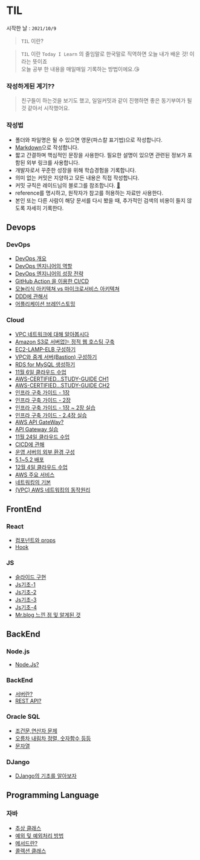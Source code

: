 # TIL

시작한 날 : `2021/10/9`

> `TIL` 이란?<br/>

> `TIL` 이란 `Today I Learn` 의 줄임말로 한국말로 직역하면 오늘 내가 배운 것! 이라는 뜻이죠<br>
오늘 공부 한 내용을 매일매일 기록하는 방법이에요.😘

### 작성하게된 계기??

> 친구들이 하는것을 보기도 했고, 일일커밋과 같이 진행하면 좋은 동기부여가 될 것 같아서 시작했어요. 

### 작성법
- 폴더와 파일명은 될 수 있으면 영문(파스칼 표기법)으로 작성합니다.
- [Markdown](https://gist.github.com/ihoneymon/652be052a0727ad59601)으로 작성합니다.
- 짧고 간결하며 핵심적인 문장을 사용한다. 필요한 설명이 있으면 관련된 정보가 포함된 외부 링크를 사용합니다.
- 개발자로서 꾸준한 성장을 위해 학습경험을 기록합니다.
- 의미 없는 커밋은 지양하고 모든 내용은 직접 작성합니다.
- 커밋 규칙은 레이드님의 블로그를 참조합니다. [📖](https://blog.ull.im/engineering/2019/03/10/logs-on-git.html)
- reference를 명시하고, 원작자가 참고를 허용하는 자료만 사용한다.
- 본인 또는 다른 사람이 해당 문서를 다시 봤을 때, 추가적인 검색의 비용이 들지 않도록 자세히 기록한다.

## Devops
### DevOps
- <a href = "https://github.com/NohGaSeong/TIL/blob/main/DevOps/DevOps%20%EA%B0%9C%EC%9A%94.md">DevOps 개요</a>
- <a href = "https://github.com/NohGaSeong/TIL/blob/main/DevOps/DevOps%20%EC%97%94%EC%A7%80%EB%8B%88%EC%96%B4%EC%9D%98%20%EC%97%AD%ED%95%A0.md">DevOps 엔지니어의 역할</a>
- <a href = "https://github.com/NohGaSeong/TIL/blob/main/DevOps/DevOps%20%EC%97%94%EC%A7%80%EB%8B%88%EC%96%B4%20%EC%84%B1%EC%9E%A5%20%EC%A0%84%EB%9E%B5.md">DevOps 엔지니어의 성장 전략</a>
- <a href = "https://github.com/NohGaSeong/TIL/blob/main/DevOps/GitHub%20Action%20%EC%9D%84%20%EC%9D%B4%EC%9A%A9%ED%95%9C%20CICD.md">GitHub Action 을 이용한 CI/CD</a>
- <a href = "https://github.com/NohGaSeong/TIL/blob/main/DevOps/%EB%AA%A8%EB%86%80%EB%A6%AC%EC%8B%9D%2C%EB%A7%88%EC%9D%B4%ED%81%AC%EB%A1%9C%EC%84%9C%EB%B9%84%EC%8A%A4%20%EC%95%84%ED%82%A4%ED%85%8D%EC%B3%90.md">모놀리식 아키텍쳐 vs 마이크로서비스 아키텍쳐</a>
- <a href= "https://github.com/NohGaSeong/TIL/blob/main/DevOps/DDD%EC%97%90%20%EA%B4%80%ED%95%98%EC%97%AC.md">DDD에 관해서</a>
- <a href = "https://github.com/NohGaSeong/TIL/blob/main/DevOps/%EC%96%B4%ED%94%8C%EB%A6%AC%EC%BC%80%EC%9D%B4%EC%85%98%20%EC%9D%B4%EB%B2%A4%ED%8A%B8%EC%8A%A4%ED%86%A0%EB%B0%8D.md">어플리케이션 브레인스토밍</a>
### Cloud
- <a href = "https://github.com/NohGaSeong/TIL/blob/main/Cloud/VpcNetworks.md">VPC 네트워크에 대해 알아봅시다</a>
- <a href = "https://github.com/NohGaSeong/TIL/blob/main/Cloud/ServerlessWebhosting.md">Amazon S3로 서버없는 정적 웹 호스팅 구축</a>
- <a href = "https://github.com/NohGaSeong/TIL/blob/main/Cloud/Ec2-Lamp-Elb.md">EC2-LAMP-ELB 구성하기</a>
- <a href = "https://github.com/NohGaSeong/TIL/blob/main/Cloud/VPC_and_Bastion.md">VPC와 중계 서버(Bastion) 구성하기</a>
- <a href = "https://github.com/NohGaSeong/TIL/blob/main/Cloud/RDSforMySQL.md">RDS for MySQL 생성하기</a>
- <a href = "https://github.com/NohGaSeong/TIL/blob/main/Cloud/1106CloudClass.md">11월 6일 클라우드 수업</a>
- <a href = "https://github.com/NohGaSeong/TIL/blob/main/Cloud/AWS-Certified...Study-Guide/Chapter-1.md">AWS-CERTIFIED...STUDY-GUIDE CH1</a>
- <a href = "https://github.com/NohGaSeong/TIL/blob/main/Cloud/AWS-Certified...Study-Guide/Chapter-2.md">AWS-CERTIFIED...STUDY-GUIDE CH2</a>
- <a href = "https://github.com/NohGaSeong/TIL/blob/main/Cloud/Infra_Guide/ch%201.md">인프라 구축 가이드 - 1장</a>
- <a href = "https://github.com/NohGaSeong/TIL/blob/main/Cloud/Infra_Guide/ch%202.md">인프라 구축 가이드 - 2장</a>
- <a href = "https://github.com/NohGaSeong/TIL/blob/main/Cloud/Infra_Guide/ch%201-2%20Training.md">인프라 구축 가이드 - 1장 ~ 2장 실습</a>
- <a href = "https://github.com/NohGaSeong/TIL/blob/main/Cloud/Infra_Guide/ch%202.4%20training.md">인프라 구축 가이드 - 2.4장 실습</a> 
- <a href = "https://github.com/NohGaSeong/TIL/blob/main/Cloud/AWS%20API%20Gateway.md">AWS API GateWay? </a>
- <a href = "https://github.com/NohGaSeong/TIL/blob/main/Cloud/API_Gateway%20Training.md">API Gateway 실습 </a>
- <a href = "https://github.com/NohGaSeong/TIL/blob/main/Cloud/1120CloudClass.md">11월 24일 클라우드 수업</a>
- <a href = "https://github.com/NohGaSeong/TIL/blob/main/Cloud/CICD%EC%97%90%20%EA%B4%80%ED%95%B4.md">CICD에 관해</a>
- <a href = "https://github.com/NohGaSeong/TIL/blob/main/Cloud/Infra_Guide/%EC%9A%B4%EC%98%81%EC%84%9C%EB%B2%84%EC%9D%98%20%EC%99%B8%EB%B6%80%20%ED%99%98%EA%B2%BD%20%EA%B5%AC%EC%84%B1.md">운영 서버의 외부 환경 구성</a>
- <a href = "https://github.com/NohGaSeong/TIL/blob/main/Cloud/Infra_Guide/5.1~5.2%20(%EB%B0%B0%ED%8F%AC).md">5.1~5.2 배포 </a>
- <a href = "https://github.com/NohGaSeong/TIL/blob/main/Cloud/1204CloudClass.md">12월 4일 클라우드 수업</a>
- <a href = "https://github.com/NohGaSeong/TIL/blob/main/Cloud/AWS%20%EC%A3%BC%EC%9A%94%20%EC%84%9C%EB%B9%84%EC%8A%A4.md">AWS 주요 서비스</a>
- <a href = "https://github.com/NohGaSeong/TIL/blob/main/Cloud/%EB%84%A4%ED%8A%B8%EC%9B%8C%ED%82%B9%EC%9D%98%20%EA%B8%B0%EB%B3%B8.md">네트워킹의 기본</a>
- <a href = "https://github.com/NohGaSeong/TIL/blob/main/Cloud/(VPC)%20AWS%20%EB%84%A4%ED%8A%B8%EC%9B%8C%ED%82%B9%EC%9D%98%20%EB%8F%99%EC%9E%91%EC%9B%90%EB%A6%AC.md
">(VPC) AWS 네트워킹의 동작원리</a> 

## FrontEnd
### React
- <a href = "https://github.com/NohGaSeong/TIL/blob/main/Web/React/Component.md">컴포넌트와 props</a>
- <a href = "https://github.com/NohGaSeong/TIL/blob/main/Web/React/Hook.md">Hook </a>

### JS
- <a href = "https://github.com/NohGaSeong/TIL/blob/main/Web/JavaScript/Slide.md">슬라이드 구현</a>
- <a href = "https://github.com/NohGaSeong/TIL/blob/main/JavaScript/JS%20%EA%B8%B0%EC%B4%88%201.md">Js기초-1 </a>
- <a href = "https://github.com/NohGaSeong/TIL/blob/main/JavaScript/JS%20%EA%B8%B0%EC%B4%88%202.md">Js기초-2 </a>
- <a href = "https://github.com/NohGaSeong/TIL/blob/main/JavaScript/Js%20%EA%B8%B0%EC%B4%88%203.md">Js기초-3 </a>
- <a href = "https://github.com/NohGaSeong/TIL/blob/main/JavaScript/Js%20%EA%B8%B0%EC%B4%88%204.md">Js기초-4 </a>
- <a href = "https://github.com/NohGaSeong/TIL/blob/main/JavaScript/Mr.blog.md"> Mr.blog 느낀 점 및 알게된 것</a>

## BackEnd
### Node.js
- <a href = "https://github.com/NohGaSeong/TIL/blob/main/NodeJs/NodeJs%3F.md">Node.Js?</a>


### BackEnd
- <a href = "https://github.com/NohGaSeong/TIL/blob/main/BackEnd/Server?.md">서버란?</a>
- <a href = "https://github.com/NohGaSeong/TIL/blob/main/Server/RestAPI%3F.md">REST API?</a>

### Oracle SQL
- <a href = "https://github.com/NohGaSeong/TIL/blob/main/MySQL/Conditional.md">조건문,연산자 문제 </a>
- <a href = "https://github.com/NohGaSeong/TIL/blob/main/MySQL/11-15%20%EB%B0%A9%EA%B3%BC%ED%9B%84.md">오름차 내림차 정렬, 숫자함수 등등 </a>
- <a href = "https://github.com/NohGaSeong/TIL/blob/main/MySQL/11-24%20%EB%B0%A9%EA%B3%BC%ED%9B%84.md">문자열 </a>


### DJango
- <a href = "https://github.com/NohGaSeong/TIL/blob/main/DJango/Django%EC%9D%98%20%EA%B8%B0%EC%B4%88%EB%A5%BC%20%EC%95%8C%EC%95%84%EB%B3%B4%EC%9E%901.md">DJango의 기초를 알아보자 </a>
## Programming Language
### 자바
- <a href = "https://github.com/NohGaSeong/TIL/blob/main/Java/AbstractClass.md">추상 클래스</a>
- <a href = "https://github.com/NohGaSeong/TIL/blob/main/Java/Exception.md">예외 및 예외처리 방법</a>
- <a href = "https://github.com/NohGaSeong/TIL/blob/main/Java/method.md">메서드란?</a>
- <a href = "https://github.com/NohGaSeong/TIL/blob/main/Java/CollectionsClass.md">콜렉션 클래스</a>
